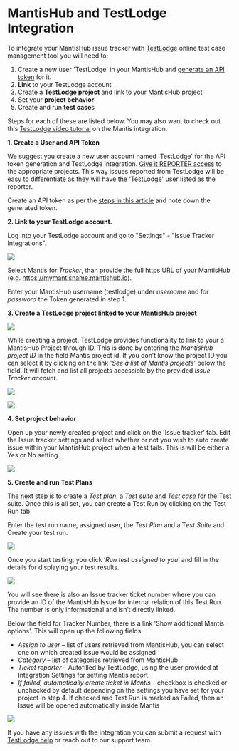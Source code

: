 # MantisHub and TestLodge Integration

To integrate your MantisHub issue tracker with [TestLodge](https://www.testlodge.com/) online test case management tool you will need to:

1. Create a new user 'TestLodge' in your MantisHub and g[enerate an API token](/api/connecting_mh_api_tokens) for it.
2. **Link** to your TestLodge account
3. Create a **TestLodge project** and link to your MantisHub project
4. Set your **project behavior**
5. Create and run **test case**s 

Steps for each of these are listed below. You may also want to check out this [TestLodge video tutorial](https://youtu.be/QvI_6z_rdK4) on the Mantis integration.

**1. Create a User and API Token**

We suggest you create a new user account named 'TestLodge' for the API token generation and TestLodge integration. [Give it REPORTER access](/user_management/create_user_accounts) to the appropriate projects. This way issues reported from TestLodge will be easy to differentiate as they will have the 'TestLodge' user listed as the reporter.

Create an API token as per the [steps in this article](/api/connecting_mh_api_tokens) and note down the generated token.

**2. Link to your TestLodge account.**

Log into your TestLodge account and go to "Settings" - "Issue Tracker Integrations".

![](./images/testlodge_1.png)

Select Mantis for *Tracker*, than provide the full https URL of your MantisHub (e.g. https://mymantisname.mantishub.io). 

Enter your MantisHub username (testlodge) under *username* and for *password* the Token generated in step 1.

**3. Create a TestLodge project linked to your MantisHub project**

![](./images/testlodge_2.png)

While creating a project, TestLodge provides functionality to link to your a MantisHub Project through ID. This is done by entering the *MantisHub project ID* in the field Mantis project id. If you don’t know the project ID you can select it by clicking on the link '*See a list of Mantis projects*' below the field. It will fetch and list all projects accessible by the provided *Issue Tracker account*.

![](./images/testlodge_3.png)

![](./images/testlodge_4.png)

**4. Set project behavior**

Open up your newly created project and click on the 'Issue tracker' tab. Edit the Issue tracker settings and select whether or not you wish to auto create issue within your MantisHub project when a test fails. This is will be either a Yes or No setting.

![](./images/testlodge_5.png)

**5. Create and run Test Plans**

The next step is to create a *Test plan*, a *Test suite* and *Test case* for the Test suite. Once this is all set, you can create a Test Run by clicking on the Test Run tab.

Enter the test run name, assigned user, the *Test Plan* and a T*est Suite* and Create your test run.

![](./images/testlodge_6.png)

Once you start testing, you click ‘*Run test assigned to you*’ and fill in the details for displaying your test results. 

![](./images/testlodge_7.png)

You will see there is also an Issue tracker ticket number where you can provide an ID of the MantisHub Issue for internal relation of this Test Run. The number is only informational and isn’t directly linked.

Below the field for Tracker Number, there is a link 'Show additional Mantis options'. This will open up the following fields:

- *Assign to user* – list of users retrieved from MantisHub, you can select one on which created issue would be assigned
- *Category* – list of categories retrieved from MantisHub
- *Ticket reporter* – Autofilled by TestLodge, using the user provided at Integration Settings for setting Mantis report.
- *If failed, automatically create ticket in Mantis* – checkbox is checked or unchecked by default depending on the settings you have set for your project in step 4. If checked and Test Run is marked as Failed, then an Issue will be opened automatically inside Mantis 

![](./images/testlodge_8.png)

If you have any issues with the integration you can submit a request with [TestLodge help](https://help.testlodge.com/) or reach out to our support team.